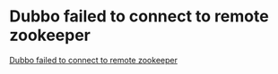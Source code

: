 # Dubbo failed to connect to remote zookeeper
[Dubbo failed to connect to remote zookeeper](https://aiwithcloud.com/2022/09/15/dubbo_failed_to_connect_to_remote_zookeeper/)